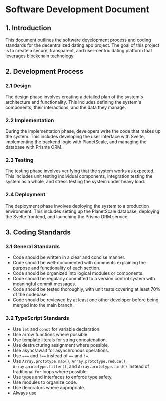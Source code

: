 # Software Development Document

## 1. Introduction

This document outlines the software development process and coding standards for the decentralized dating app project. The goal of this project is to create a secure, transparent, and user-centric dating platform that leverages blockchain technology.

## 2. Development Process

### 2.1 Design

The design phase involves creating a detailed plan of the system's architecture and functionality. This includes defining the system's components, their interactions, and the data they manage.

### 2.2 Implementation

During the implementation phase, developers write the code that makes up the system. This includes developing the user interface with Svelte, implementing the backend logic with PlanetScale, and managing the database with Prisma ORM.

### 2.3 Testing

The testing phase involves verifying that the system works as expected. This includes unit testing individual components, integration testing the system as a whole, and stress testing the system under heavy load.

### 2.4 Deployment

The deployment phase involves deploying the system to a production environment. This includes setting up the PlanetScale database, deploying the Svelte frontend, and launching the Prisma ORM service.

## 3. Coding Standards

### 3.1 General Standards

- Code should be written in a clear and concise manner.
- Code should be well-documented with comments explaining the purpose and functionality of each section.
- Code should be organized into logical modules or components.
- Code should be regularly committed to a version control system with meaningful commit messages.
- Code should be tested thoroughly, with unit tests covering at least 70% of the codebase.
- Code should be reviewed by at least one other developer before being merged into the main branch.

### 3.2 TypeScript Standards

- Use `let` and `const` for variable declaration.
- Use arrow functions where possible.
- Use template literals for string concatenation.
- Use destructuring assignment where possible.
- Use async/await for asynchronous operations.
- Use `===` and `!==` instead of `==` and `!=`.
- Use `Array.prototype.map()`, `Array.prototype.reduce()`, `Array.prototype.filter()`, and `Array.prototype.find()` instead of traditional `for` loops where possible.
- Use types and interfaces to enforce type safety.
- Use modules to organize code.
- Use decorators where appropriate.
- Always use <script lang="ts"> for TypeScript code.

### 3.3 Svelte Standards

- Use single-file components with a `.svelte` extension.
- Use the <script lang="ts"> tag for TypeScript code.
- Use the `<style>` tag for CSS.
- Use the `{}` syntax for data binding.
- Use Svelte's reactivity features, such as reactive statements (`$:`) and reactive declarations (`let`).
- Use Svelte's built-in directives, such as `{#if}`, `{#each}`, and `{#await}`.
- Use Svelte's component lifecycle functions, such as `onMount`, `beforeUpdate`, and `afterUpdate`.

### 3.4 Prisma ORM Standards

- Follow the [Prisma Style Guide](https://www.prisma.io/docs/concepts/components/prisma-schema).
- Use the `model` keyword to define a model.
- Use the `@id` attribute for primary keys.
- Use the `@relation` attribute to define relations between models.
- Use the `prisma` client to interact with the database.
- Use Prisma's query methods, such as `findUnique`, `findMany`, `create`, `update`, and `delete`.
- Use Prisma's transaction methods, such as `transaction` and `commit`.

## 4. Enforcing Standards
To ensure adherence to these standards, we will employ ESLint with appropriate TypeScript and Svelte plugins. A pre-commit hook will be set up to run ESLint, and code reviews will include a check for compliance with these standards. Continuous integration pipelines will also run automated tests and linting to maintain code quality throughout the development process.

Install ESLint and TypeScript packages: npm install eslint @typescript-eslint/parser @typescript-eslint/eslint-plugin --save-dev

Running ESLint: npm run lint

## 5. Conclusion

This document provides a detailed overview of the software development process and coding standards for the decentralized dating app project. By adhering to these guidelines and enforcing them through ESLint, the development team can ensure that the system is well-designed, well-implemented, and well-tested.
